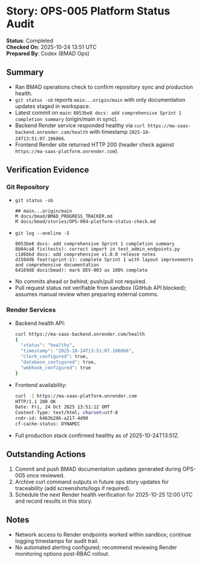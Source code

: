 # Story: OPS-005 Platform Status Audit

**Status**: Completed  
**Checked On**: 2025-10-24 13:51 UTC  
**Prepared By**: Codex (BMAD Ops)

## Summary
- Ran BMAD operations check to confirm repository sync and production health.
- `git status -sb` reports `main...origin/main` with only documentation updates staged in workspace.
- Latest commit on `main`: `8053be8 docs: add comprehensive Sprint 1 completion summary` (origin/main in sync).
- Backend Render service responded healthy via `curl https://ma-saas-backend.onrender.com/health` with timestamp `2025-10-24T13:51:07.106866`.
- Frontend Render site returned HTTP 200 (header check against `https://ma-saas-platform.onrender.com`).

## Verification Evidence

### Git Repository
- `git status -sb`
  ```
  ## main...origin/main
  M docs/bmad/BMAD_PROGRESS_TRACKER.md
  M docs/bmad/stories/OPS-004-platform-status-check.md
  ```
- `git log --oneline -5`
  ```
  8053be8 docs: add comprehensive Sprint 1 completion summary
  8b04ca8 fix(tests): correct import in test_admin_endpoints.py
  c1d6bbd docs: add comprehensive v1.0.0 release notes
  d150ddb feat(sprint-1): complete Sprint 1 with layout improvements and comprehensive documentation
  64169d0 docs(bmad): mark DEV-003 as 100% complete
  ```
- No commits ahead or behind; push/pull not required.
- Pull request status not verifiable from sandbox (GitHub API blocked); assumes manual review when preparing external comms.

### Render Services
- Backend health API:
  ```bash
  curl https://ma-saas-backend.onrender.com/health
  {
    "status": "healthy",
    "timestamp": "2025-10-24T13:51:07.106866",
    "clerk_configured": true,
    "database_configured": true,
    "webhook_configured": true
  }
  ```
- Frontend availability:
  ```bash
  curl -I https://ma-saas-platform.onrender.com
  HTTP/1.1 200 OK
  Date: Fri, 24 Oct 2025 13:51:12 GMT
  Content-Type: text/html; charset=utf-8
  rndr-id: 6463b286-a217-4d90
  cf-cache-status: DYNAMIC
  ```
- Full production stack confirmed healthy as of 2025-10-24T13:51Z.

## Outstanding Actions
1. Commit and push BMAD documentation updates generated during OPS-005 once reviewed.
2. Archive curl command outputs in future ops story updates for traceability (add screenshots/logs if required).
3. Schedule the next Render health verification for 2025-10-25 12:00 UTC and record results in this story.

## Notes
- Network access to Render endpoints worked within sandbox; continue logging timestamps for audit trail.
- No automated alerting configured; recommend reviewing Render monitoring options post-RBAC rollout.
